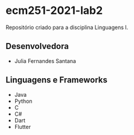 # ecm251-2021-lab2

Repositório criado para a disciplina Linguagens I.

[comentario]: <> (Isso é um comentario)

## Desenvolvedora

- Julia Fernandes Santana

## Linguagens e Frameworks

- Java
- Python
- C
- C#
- Dart
- Flutter
